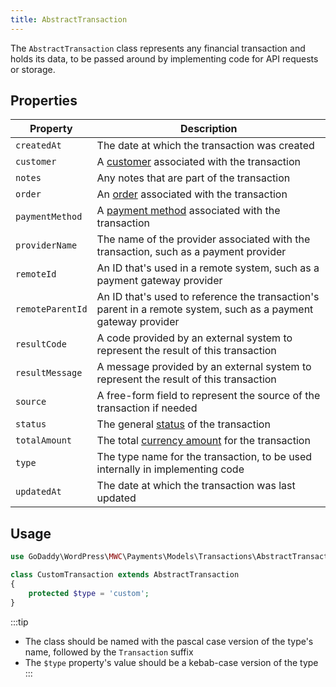 ```yaml
---
title: AbstractTransaction
---
```


The `AbstractTransaction` class represents any financial transaction and holds its data, to be passed around by implementing code for API requests or storage.

## Properties
|Property|Description|
|-|-|
|`createdAt` | The date at which the transaction was created|
|`customer`| A [customer](../customer) associated with the transaction|
|`notes`| Any notes that are part of the transaction|
|`order`| An [order](https://upgraded-lamp-d562c70b.pages.github.io/models/orders/order) associated with the transaction|
|`paymentMethod`|A [payment method](../payment-methods/abstract-payment-method) associated with the transaction|
|`providerName`|The name of the provider associated with the transaction, such as a payment provider|
|`remoteId`|An ID that's used in a remote system, such as a payment gateway provider|
|`remoteParentId`|An ID that's used to reference the transaction's parent in a remote system, such as a payment gateway provider|
|`resultCode`|A code provided by an external system to represent the result of this transaction|
|`resultMessage`|A message provided by an external system to represent the result of this transaction|
|`source`|A free-form field to represent the source of the transaction if needed|
|`status`|The general [status](../../contracts/transaction-status-contract) of the transaction|
|`totalAmount`|The total [currency amount](https://upgraded-lamp-d562c70b.pages.github.io/models/currency-amount) for the transaction|
|`type`|The type name for the transaction, to be used internally in implementing code|
|`updatedAt`|The date at which the transaction was last updated|

## Usage
```php
use GoDaddy\WordPress\MWC\Payments\Models\Transactions\AbstractTransaction;

class CustomTransaction extends AbstractTransaction
{
    protected $type = 'custom';
}
```
:::tip
* The class should be named with the pascal case version of the type's name, followed by the `Transaction` suffix
* The `$type` property's value should be a kebab-case version of the type
:::